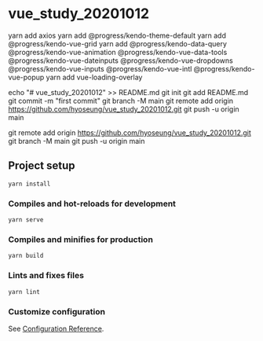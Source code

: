# vue_study_20201012
yarn add axios
yarn add @progress/kendo-theme-default
yarn add @progress/kendo-vue-grid
yarn add @progress/kendo-data-query @progress/kendo-vue-animation @progress/kendo-vue-data-tools @progress/kendo-vue-dateinputs @progress/kendo-vue-dropdowns @progress/kendo-vue-inputs @progress/kendo-vue-intl @progress/kendo-vue-popup
yarn add vue-loading-overlay

echo "# vue_study_20201012" >> README.md
git init
git add README.md
git commit -m "first commit"
git branch -M main
git remote add origin https://github.com/hyoseung/vue_study_20201012.git
git push -u origin main

git remote add origin https://github.com/hyoseung/vue_study_20201012.git
git branch -M main
git push -u origin main

## Project setup
```
yarn install
```

### Compiles and hot-reloads for development
```
yarn serve
```

### Compiles and minifies for production
```
yarn build
```

### Lints and fixes files
```
yarn lint
```

### Customize configuration
See [Configuration Reference](https://cli.vuejs.org/config/).
